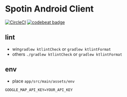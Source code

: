 # Spotin Android Client
[![CircleCI](https://circleci.com/gh/yanokunpei/Spotin_client-android.svg?style=svg&circle-token=e799b87eba55264ec43ac533894911633709acc8)](https://circleci.com/gh/yanokunpei/Spotin_client-android)
[![codebeat badge](https://codebeat.co/badges/516ad080-6328-442c-b28c-b37b598971b1)](https://codebeat.co/a/yanokunpei/projects/github-com-yanokunpei-spotin_client-android-master)
## lint
- win`gradlew ktlintCheck` or `gradlew ktlintFormat` 
- others `./gradlew ktlintCheck` or `gradlew ktlintFormat`
## env
- place `app/src/main/assets/env`
```
GOOGLE_MAP_API_KEY=YOUR_API_KEY
```
